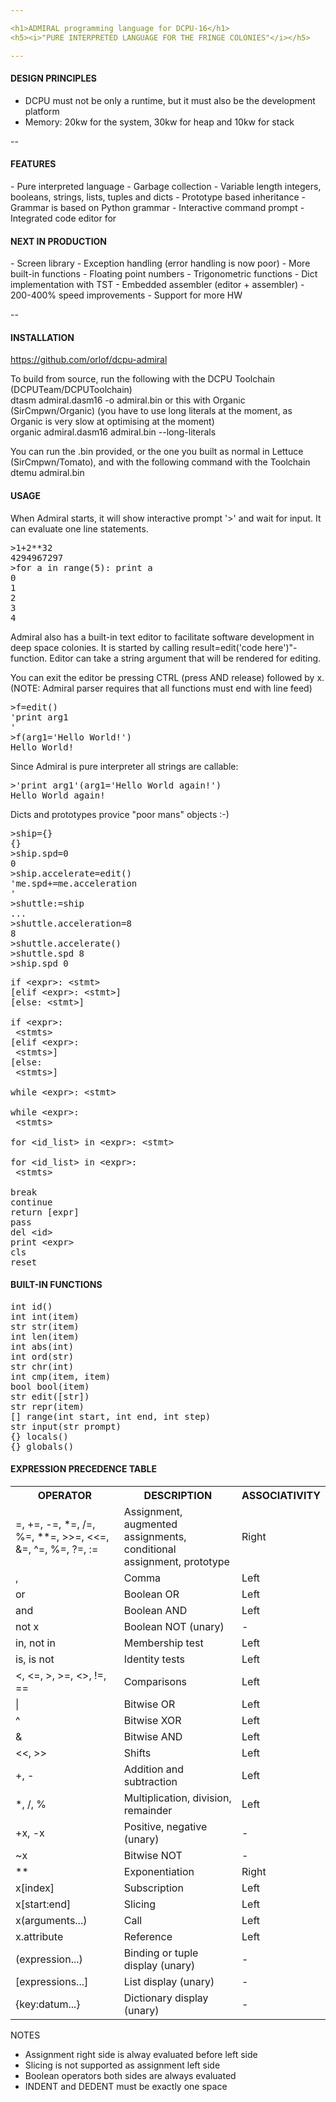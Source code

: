 ```yaml
---

<h1>ADMIRAL programming language for DCPU-16</h1>
<h5><i>"PURE INTERPRETED LANGUAGE FOR THE FRINGE COLONIES"</i></h5>

---
```


<h4>DESIGN PRINCIPLES</h4>

 - DCPU must not be only a runtime, but it must also be the development platform 
 - Memory: 20kw for the system, 30kw for heap and 10kw for stack

--

<h4>FEATURES</h4>
 - Pure interpreted language
   - Garbage collection
   - Variable length integers, booleans, strings, lists, tuples and dicts
   - Prototype based inheritance
 - Grammar is based on Python grammar
 - Interactive command prompt
 - Integrated code editor for

<h4>NEXT IN PRODUCTION</h4>
 - Screen library
 - Exception handling (error handling is now poor)
 - More built-in functions
 - Floating point numbers
 - Trigonometric functions
 - Dict implementation with TST
 - Embedded assembler (editor + assembler)
 - 200-400% speed improvements
 - Support for more HW

--

<h4>INSTALLATION</h4>

https://github.com/orlof/dcpu-admiral

To build from source, run the following with the DCPU Toolchain (DCPUTeam/DCPUToolchain)  
    dtasm admiral.dasm16 -o admiral.bin
or this with Organic (SirCmpwn/Organic) (you have to use long literals at the moment, as Organic is very slow at optimising at the moment)  
    organic admiral.dasm16 admiral.bin --long-literals  

You can run the .bin provided, or the one you built as normal in Lettuce (SirCmpwn/Tomato), and with the following command with the Toolchain  
    dtemu admiral.bin  

<h4>USAGE</h4>

When Admiral starts, it will show interactive prompt '>' and wait for input. It can evaluate one line statements.
<pre>
>1+2**32 
4294967297 
>for a in range(5): print a 
0 
1 
2 
3 
4
</pre>

Admiral also has a built-in text editor to facilitate software development in deep space colonies. It is 
started by calling result=edit('code here')"-function. Editor can take a string argument that will be 
rendered for editing.

You can exit the editor be pressing CTRL (press AND release) followed by x. (NOTE: Admiral parser 
requires that all functions must end with line feed)
<pre>
>f=edit() 
'print arg1 
' 
>f(arg1='Hello World!') 
Hello World!
</pre>


Since Admiral is pure interpreter all strings are callable:
<pre>
>'print arg1'(arg1='Hello World again!') 
Hello World again!
</pre>


Dicts and prototypes provice "poor mans" objects :-)
<pre>
>ship={} 
{} 
>ship.spd=0 
0 
>ship.accelerate=edit() 
'me.spd+=me.acceleration 
' 
>shuttle:=ship 
... 
>shuttle.acceleration=8 
8 
>shuttle.accelerate() 
>shuttle.spd 8 
>ship.spd 0
</pre>

<pre>
if &lt;expr&gt;: &lt;stmt&gt;
[elif &lt;expr&gt;: &lt;stmt&gt;]
[else: &lt;stmt&gt;]

if &lt;expr&gt;:
 &lt;stmts&gt;
[elif &lt;expr&gt;:
 &lt;stmts&gt;]
[else:
 &lt;stmts&gt;]

while &lt;expr&gt;: &lt;stmt&gt;

while &lt;expr&gt;:
 &lt;stmts&gt;

for &lt;id_list&gt; in &lt;expr&gt;: &lt;stmt&gt;

for &lt;id_list&gt; in &lt;expr&gt;:
 &lt;stmts&gt;

break
continue
return [expr]
pass
del &lt;id&gt;
print &lt;expr&gt;
cls
reset
</pre>

<h4>BUILT-IN FUNCTIONS</h4>
<pre>
int id(<id>)
int int(item)
str str(item)
int len(item)
int abs(int)
int ord(str)
str chr(int)
int cmp(item, item)
bool bool(item)
str edit([str])
str repr(item)
[] range(int start, int end, int step)
str input(str prompt)
{} locals()
{} globals()
</pre>

<h4>EXPRESSION PRECEDENCE TABLE</h4>
<table cellpadding="1">
<tr><th>OPERATOR</th><th>DESCRIPTION</th><th>ASSOCIATIVITY</th></tr>
<tr><td>=, +=, -=, *=, /=, %=, **=, &gt;&gt;=, &lt;&lt;=, &=, ^=, %=, ?=, :=</td><td>Assignment, augmented assignments, conditional assignment, prototype</td><td>Right</td></tr>
<tr><td>,</td><td>Comma</td><td>Left</td></tr>
<tr><td>or</td><td>Boolean OR</td><td>Left</td></tr>
<tr><td>and</td><td>Boolean AND</td><td>Left</td></tr>
<tr><td>not x</td><td>Boolean NOT (unary)</td><td>-</td></tr>
<tr><td>in, not in</td><td>Membership test</td><td>Left</td></tr>
<tr><td>is, is not</td><td>Identity tests</td><td>Left</td></tr>
<tr><td>&lt;, &lt;=, &gt;, &gt;=, &lt;&gt;, !=, ==</td><td>Comparisons</td><td>Left</td></tr>
<tr><td>|</td><td>Bitwise OR</td><td>Left</td></tr>
<tr><td>^</td><td>Bitwise XOR</td><td>Left</td></tr>
<tr><td>&</td><td>Bitwise AND</td><td>Left</td></tr>
<tr><td>&lt;&lt;, &gt;&gt;</td><td>Shifts</td><td>Left</td></tr>
<tr><td>+, -</td><td>Addition and subtraction</td><td>Left</td></tr>
<tr><td>*, /, %</td><td>Multiplication, division, remainder</td><td>Left</td></tr>
<tr><td>+x, -x</td><td>Positive, negative (unary)</td><td>-</td></tr>
<tr><td>~x</td><td>Bitwise NOT</td><td>-</td></tr>
<tr><td>**</td><td>Exponentiation</td><td>Right</td></tr>
<tr><td>x[index]</td><td>Subscription</td><td>Left</td></tr>
<tr><td>x[start:end]</td><td>Slicing</td><td>Left</td></tr>
<tr><td>x(arguments...)</td><td>Call</td><td>Left</td></tr>
<tr><td>x.attribute</td><td>Reference</td><td>Left</td></tr>
<tr><td>(expression...)</td><td>Binding or tuple display (unary)</td><td>-</td></tr>
<tr><td>[expressions...]</td><td>List display (unary)</td><td>-</td></tr>
<tr><td>{key:datum...}</td><td>Dictionary display (unary)</td><td>-</td></tr>
</table>

NOTES
 - Assignment right side is alway evaluated before left side
 - Slicing is not supported as assignment left side
 - Boolean operators both sides are always evaluated
 - INDENT and DEDENT must be exactly one space
